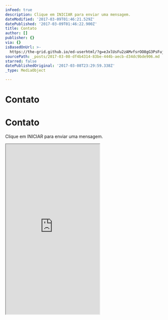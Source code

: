 ```yaml
---
inFeed: true
description: Clique em INICIAR para enviar uma mensagem.
dateModified: '2017-03-09T01:46:21.529Z'
datePublished: '2017-03-09T01:46:22.900Z'
title: Contato
author: []
publisher: {}
via: {}
isBasedOnUrl: >-
  https://the-grid.github.io/ed-userhtml/?g=eJxlUsFu2zAMvfsrOO8gG3PsFujQwU4yoMCKnXbYCuww7KDKdKxWtjyJTuoW-fdRTtqtKXKI_Pgk8j2-Za23oOtVvBsbaxeP5w_n20-X6uyicxeTidfRtTYG7EjQTbCU0DpsVnFLNPiyKFrsnf4z4khetfn8RK5sVzTWdb5485jtje4RQnVZyHUeLQtuv46W_w2xkPU2Bk-TwVXc2J4Wjey0mUrdt-g0VTPm9SOW4DtpTKWssa58Ly_DryJ8oIU0etOXCntCV9XaD0ZO5a2x6r6K1zctAko_AVkYPb5WxaJ2u92JlMXtqE2NrojXP0NhVgBHMCiBFs3gYbIjdPL-oNDPTTJopKcMZF9DM_b5s2KvnB4IaBpYZpi5uJNbeUDj9VY6OHGvSvi6Im37pM6AUniKAsvDCupcOZSEXwx2LDmhNAM7BGqoPkWCVbpvskNRilcbE1kkwqhfpW-5dtIxVOVI9jsGt0VJbkSGWtSblpj-8fxypvipV_-q1ofai39iviHZJ0Z9a3cB8N4cLuyryOfeKR4zEYdQCVgFRbwrGRTkg7NkecXwGcRz7ASUh49wTuEDiNc7O9joC-xusZ43mN95EXpxAq2suV04smn15ImdU63sN8jwi8fP_rpgIbXa5zP7R2BXoBtInE-P__BuBYL7DgYJxSs0dMOaMYc0ur6KyE3wdLpbbtHjDuZsXfO0SVqdMHLda9Ic60dMjqt9yzkGnW_DHtg-1UKCLGTPNs9ZUW5OywbpGBV_Nd3ITYgGh-bX2e8MBhk4zMz5xIxvtma9fOYJOEV0hWwnJj4LnLSK9mlSWzWGxzIQB-NFWi2PO1hHfwH83nmG
sourcePath: _posts/2017-03-08-df4b4314-83be-444b-aecb-d34dc9bde906.md
starred: false
datePublishedOriginal: '2017-03-08T23:29:59.338Z'
_type: MediaObject

---
```

# Contato

# Contato

Clique em INICIAR para enviar uma mensagem.

<iframe src="https://the-grid.github.io/ed-userhtml/?g=eJxlUctu2zAQvPsrWAIBJFSi5DgqAsvywUAOveTUWxAYK3ItUaAe1lJ2Vcf_Xsp22gQ5kZzd2Z0ZrpQ-MGmAKON27HDX9nV41KpAy5kCC-HQm4yX1na0jCJQtW7Ee6OQbR3ZNoJ4b6qOM7KjwYw7ui2XbB7HdykrURelXbIkjrvfKV-zVeRWuoNkrzu79nZDI61uG88_HaBnewoqCvYBBSpTrRxqbGxQ6EwJJ-nJ4PTejD9VINFhskeweIODwn5qo834C4pnqDHQ6mZv62TzIP_viBYhDuERyYZzATX8aRs40sUZldDjZ7M81TvvW6GFBGM85eb6_qmiTOI7wq--uJ9WJNxaraYL9TLLv_NrsKIinu6zwn7hvMSv6V50bm1jn1uFQjeEvd1MAtCbcvHPZ9_zV9EtvdktRgY0NpJNa3gUdVAgqHtRtG1h0FWUljBlfPFwrUYVud-kfLw2TZrWX8auZ4x5H7pYxo66Ue1RfATf3tjLqy-6gUrv5BiMXQtbUFtptPOyZFxC2A15mCzi5PFh8fB4n8znP5KEBxcCNpA7wiRta_CAxnFpyWw_oKuf_XT2T9tfbSTswg" height="543" style=""></iframe>